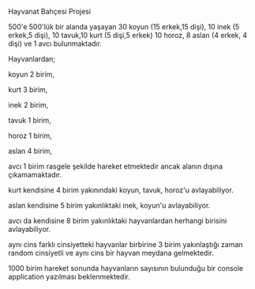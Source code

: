 Hayvanat Bahçesi Projesi

500'e 500'lük bir alanda yaşayan 30 koyun (15 erkek,15 dişi), 10 inek (5 erkek,5 dişi),
10 tavuk,10 kurt (5 dişi,5 erkek) 10 horoz, 8 aslan (4 erkek, 4 dişi) ve 1 avcı
bulunmaktadır.

Hayvanlardan;

koyun 2 birim,

kurt 3 birim,

inek 2 birim,

tavuk 1 birim,

horoz 1 birim,

aslan 4 birim,

avcı 1 birim rasgele şekilde hareket etmektedir ancak alanın dışına çıkamamaktadır.

kurt kendisine 4 birim yakınındaki koyun, tavuk, horoz'u avlayabiliyor.

aslan kendisine 5 birim yakınlıktaki inek, koyun'u avlayabiliyor.

avcı da kendisine 8 birim yakınlıktaki hayvanlardan herhangi birisini avlayabiliyor.

aynı cins farklı cinsiyetteki hayvanlar birbirine 3 birim yakınlaştığı zaman random
cinsiyetli ve aynı cins bir hayvan meydana gelmektedir.

1000 birim hareket sonunda hayvanların sayısının bulunduğu bir console application
yazılması beklenmektedir.
